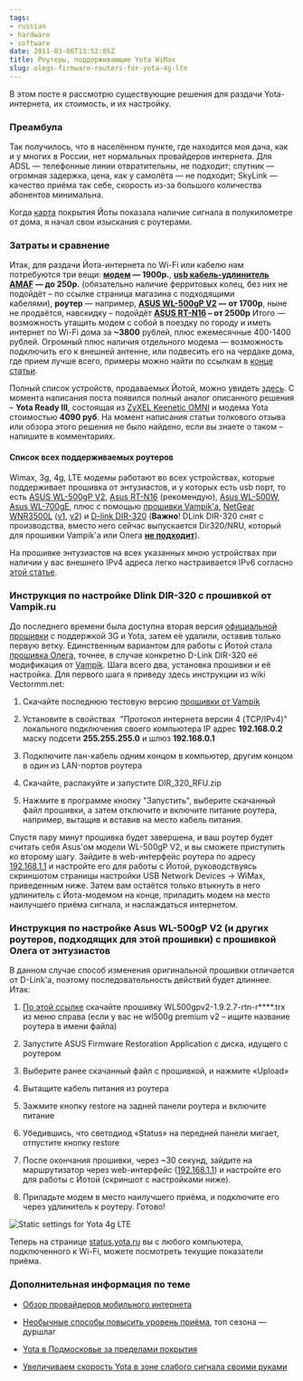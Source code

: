 ```yaml
---
tags:
- russian
- hardware
- software
date: 2011-03-06T13:52:05Z
title: Роутеры, поддерживающие Yota WiMax
slug: olegs-firmware-routers-for-yota-4g-lte
---
```


В этом посте я рассмотрю существующие решения для раздачи Yota-интернета, их стоимость, и их настройку.

### <a id="intro">Преамбула</a>

Так получилось, что в населённом пункте, где находится моя дача, как и у многих в России, нет нормальных провайдеров интернета. Для ADSL — телефонные линии отвратительны, не подходит; спутник — огромная задержка, цена, как у самолёта — не подходит; SkyLink — качество приёма так себе, скорость из-за большого количества абонентов минимальна.

Когда [карта](https://www.yota.ru/coverage/) покрытия Йоты показала наличие сигнала в полукилометре от дома, я начал свои изыскания с роутерами.

<!--more-->

### <a id="spending">Затраты и сравнение</a>

Итак, для раздачи Йота-интернета по Wi-Fi или кабелю нам потребуются три вещи: **[модем](https://www.yota.ru/modem/) — 1900р.**, **[usb кабель-удлинитель AMAF](https://www.ulmart.ru/catalog/cables_usb?sort=5&viewType=1&filters=950_4173%2C) — до 250р.** (обязательно наличие ферритовых колец, без них не подойдёт – по ссылке страница магазина с подходящими кабелями), **роутер** — например, **[ASUS WL-500gP V2](https://market.yandex.ru/model.xml?hid=723087&modelid=2066161&show-uid=312012312875990561) — от 1700р**, ныне не продаётся, навскидку – подойдёт **[ASUS RT-N16](https://market.yandex.ru/model.xml?&modelid=5053597) – от 2500р** Итого — возможность утащить модем с собой в поездку по городу и иметь интернет по Wi-Fi дома за **~3800** рублей, плюс ежемесячные 400-1400 рублей. Огромный плюс наличия отдельного модема — возможность подключить его к внешней антенне, или подвесить его на чердаке дома, где прием лучше всего, примеры можно найти по ссылкам в [конце статьи](#additional_info).

Полный список устройств, продаваемых Йотой, можно увидеть [здесь](https://www.yota.ru/modem/). С момента написания поста появился полный аналог описанного решения – **Yota Ready III**, состоящая из [ZyXEL Keenetic OMNI](https://zyxel.ru/keenetic-omni) и модема Yota стоимостью **4090 руб**. На момент написания статьи толкового отзыва или обзора этого решения не было найдено, если вы знаете о таком – напишите в комментариях.

#### <a id="routers_list">Список всех поддерживаемых роутеров</a>

Wimax, 3g, 4g, LTE модемы работают во всех устройствах, которые поддерживает прошивка от энтузиастов, и у которых есть usb порт, то есть [ASUS WL-500gP V2](https://market.yandex.ru/model.xml?hid=723087&modelid=2066161&show-uid=312012312875990561), [Asus RT-N16](https://market.yandex.ru/model.xml?modelid=5053597) (рекомендую), [Asus WL-500W](https://market.yandex.ru/model.xml?modelid=971068), [Asus WL-700gE](https://market.yandex.ru/model.xml?modelid=971069), плюс с помощью [прошивки Vampik'а](http://vampik.ru/), [NetGear WNR3500L](https://market.yandex.ru/model.xml?modelid=6314600&hid=723087) ([v1](http://vampik.ru/proshivka-dlya-netgear-wnr3500l/), [v2](http://vampik.ru/proshivka-dlya-netgear-wnr3500lv2/)) и [D-link DIR-320](https://market.yandex.ru/model.xml?modelid=2094700&hid=723087&text=dir+320&srnum=67) (**Важно**! DLink DIR-320 снят с производства, вместо него сейчас выпускается Dir320/NRU, который для прошивки Vampik'а или Олега **[не подходит](http://vampik.ru/proshivka-dlya-d-link-dir-320/)**).

На прошивке энтузиастов на всех указанных мною устройствах при наличии у вас внешнего IPv4 адреса легко настраивается <a id="ipv6">IPv6</a> согласно [этой статье](https://github.com/wl500g/wl500g/wiki/GUIIPConfigIPv6HowTo6in4).

### <a id="DIR-320">Инструкция по настройке Dlink DIR-320</a> с прошивкой от Vampik.ru

До последнего времени была доступна вторая версия [официальной прошивки](http://ftp.dlink.ru/pub/Router/DIR-320/Firmware/) с поддержкой 3G и Yota, затем её удалили, оставив только первую ветку. Единственным вариантом для работы с Йотой стала [прошивка Олега](https://github.com/wl500g/wl500g), точнее, в случае конкретно D-Link DIR-320 её модификация от [Vampik](http://vampik.ru/proshivka-dlya-d-link-dir-320/). Шага всего два, установка прошивки и её настройка. Для первого шага я приведу здесь инструкции из wiki Vectormm.net:

 1. Скачайте последнюю тестовую версию [прошивки от Vampik](http://vampik.ru/proshivka-dlya-d-link-dir-320/)

 1. Установите в свойствах  "Протокол интернета версии 4 (TCP/IPv4)" локального подключения своего компьютера IP адрес **192.168.0.2** маску подсети **255.255.255.0** и шлюз **192.168.0.1**

 1. Подключите лан-кабель одним концом в компьютер, другим концом в один из LAN-портов роутера

 1. Скачайте, распакуйте и запустите DIR_320_RFU.zip

 1. Нажмите в программе кнопку "Запустить", выберите скачанный файл прошивки, а затем отключите и включите питание роутера, например, вытащив и вставив на место кабель питания.

Спустя пару минут прошивка будет завершена, и ваш роутер будет считать себя Asus'ом модели WL-500gP V2, и вы сможете приступить ко второму шагу. Зайдите в web-интерфейс роутера по адресу [192.168.1.1](http://192.168.1.1/) и настройте его для работы с Йотой, руководствуясь скриншотом страницы настройки USB Network Devices -> WiMax, приведенным ниже. Затем вам остаётся только втыкнуть в него удлинитель с Йота-модемом на конце, приладить  модем на место наилучшего приёма сигнала, и наслаждаться интернетом.

### <a id="asus-wl500gp"> Инструкция по настройке Asus WL-500gP V2</a> (и других роутеров, подходящих для этой прошивки) с прошивкой Олега от энтузиастов

В данном случае способ изменения оригинальной прошивки отличается от D-Link'а, поэтому последовательность действий будет длиннее. Итак:

 1. [По этой ссылке](https://github.com/wl500g/wl500g) скачайте прошивку WL500gpv2-1.9.2.7-rtn-r****.trx из меню справа (если у вас не wl500g premium v2 – ищите название роутера в имени файла)

 1. Запустите ASUS Firmware Restoration Application с диска, идущего с роутером

 1. Выберите ранее скачанный файл с прошивкой, и нажмите «Upload»

 1. Вытащите кабель питания из роутера

 1. Зажмите кнопку restore на задней панели роутера и включите питание

 1. Убедившись, что светодиод «Status» на передней панели мигает, отпустите кнопку restore

 1. После окончания прошивки, через ~30 секунд, зайдите на маршрутизатор через web-интерфейс ([192.168.1.1](http://192.168.1.1/)) и настройте его для работы с Йотой (скриншот с настройками ниже).

 1. Приладьте модем в место наилучшего приёма, и подключите его через удлинитель к роутеру. Готово!

![Static settings for Yota 4g LTE](/images/posts/yota_4g_lte_static_settings.jpg#center)

Теперь на странице [status.yota.ru](http://status.yota.ru) вы с любого компьютера, подключенного к Wi-Fi, можете посмотреть текущие показатели приёма.

### <a id="additional_info">Дополнительная информация по теме</a>

* [Обзор провайдеров мобильного интернета](https://geektimes.ru/post/101063/)

* [Необычные способы повысить уровень приёма](https://www.yaplakal.com/forum2/topic283978.html), топ сезона — дуршлаг

* [Yota в Подмосковье за пределами покрытия](https://geektimes.ru/post/95404/)

* [Увеличиваем скорость Yota в зоне слабого сигнала своими руками](https://geektimes.ru/post/256496/)
